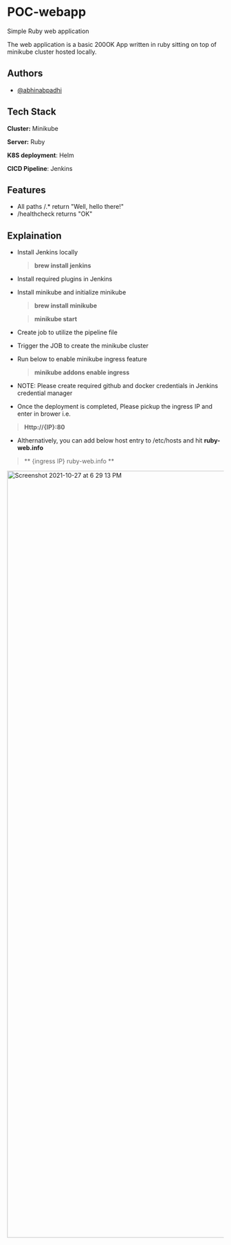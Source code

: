 # POC-webapp

Simple Ruby web application

The web application is a basic 200OK App written in ruby sitting on top of minikube cluster hosted locally. 

## Authors

- [@abhinabpadhi](https://www.github.com/abhpadhi)

## Tech Stack

**Cluster:** Minikube

**Server:** Ruby

**K8S deployment**: Helm

**CICD Pipeline**: Jenkins 

  
## Features

- All paths /.* return "Well, hello there!"
- /healthcheck returns "OK"

  
## Explaination

- Install Jenkins locally
     >**brew install jenkins** 
- Install required plugins in Jenkins 
- Install minikube and initialize minikube 
    >**brew install minikube**
    
    >**minikube start**
- Create job to utilize the pipeline file
- Trigger the JOB to create the minikube cluster
- Run below to enable minikube ingress feature
  > **minikube addons enable ingress**
- NOTE: Please create required github and docker credentials in Jenkins credential manager
- Once the deployment is completed, Please pickup the ingress IP and enter in brower i.e.
>**Http://{IP}:80**
- Althernatively, you can add below host entry to /etc/hosts and hit **ruby-web.info**
 > ** {ingress IP} ruby-web.info **
<img width="1780" alt="Screenshot 2021-10-27 at 6 29 13 PM" src="https://user-images.githubusercontent.com/47022510/139070972-f8ed8e5e-6959-4a48-bf13-16a98ccfe6f1.png">
